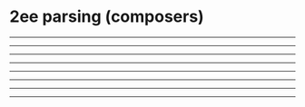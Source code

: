 2ee parsing (composers)
=======================

------------------------------------------------------------------------


------------------------------------------------------------------------

------------------------------------------------------------------------

------------------------------------------------------------------------

------------------------------------------------------------------------

------------------------------------------------------------------------

------------------------------------------------------------------------

------------------------------------------------------------------------
